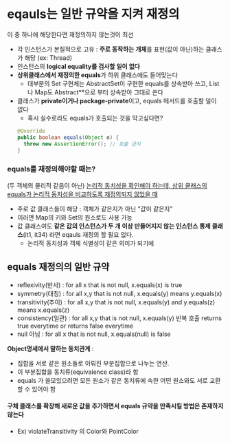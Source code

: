 # eqauls는 일반 규약을 지켜 재정의

이 중 하나에 해당한다면 재정의하지 않는것이 최선 
- 각 인스턴스가 본질적으로 고유 : **주로 동작하는 개체**를 표현(값이 아닌)하는 클래스가 해당 (ex: Thread)
- 인스턴스의 **logical equality를 검사할 일이 없다**
- **상위클래스에서 재정의한 equals**가 하위 클래스에도 들어맞는다
  - 대부분의 Set 구현체는 AbstractSet이 구현한 equals를 상속받아 쓰고, List나 Map도 Abstract**으로 부터 상속받아 그대로 쓴다
- 클래스가 **private이거나 package-private**이고, equals 메서드를 호출할 일이 없다
  - 혹시 실수로라도 equals가 호출되는 것을 막고싶다면?
  ```java 
  @Override
  public boolean equals(Object o) {
    throw new AssertionError(); // 호출 금지
  }
  ```
  
### equals를 재정의해야할 때는?
(두 객체의 물리적 같음이 아닌) <U>논리적 동치성을 확인해야 하는데, 상위 클래스의 equals가 논리적 동치성을 비교하도록 재정의되지 않았을 때</U>
- 주로 값 클래스들이 해당 : 객체가 같은지가 아닌 "값이 같은지"
- 이러면 Map의 키와 Set의 원소로도 사용 가능
- 값 클래스여도 **같은 값의 인스턴스가 두 개 이상 만들어지지 않는 인스턴스 통제 클래스**(it1, it34) 라면 eqauls 재정의 할 필요 없다.
  - 논리적 동치성과 객체 식별성이 같은 의미가 되기에

## equals 재정의의 일반 규약
- reflexivity(반사) : for all x that is not null, x.equals(x) is true
- symmetry(대칭) : for all x,y that is not null, x.equals(y) means y.equals(x)
- transitivity(추이) : for all x,y that is not null, x.equals(y) and y.equals(z) means x.equals(z)
- consistency(일관) : for all x,y that is not null, x.equals(y) 반복 호출 returns true everytime or returns false everytime
- null 아님 : for all x that is not null, x.equals(null) is false

**Object명세에서 말하는 동치관계** : 
- 집합을 서로 같은 원소들로 이뤄진 부분집합으로 나누는 연산.
- 이 부분집합을 동치류(equivalence class)라 함
- equals 가 쓸모있으려면 모든 원소가 같은 동치류에 속한 어떤 원소와도 서로 교환할 수 있어야 함

#### 구체 클래스를 확장해 새로운 값을 추가하면서 equals 규약을 만족시킬 방법은 존재하지 않는다
- Ex) violateTransitivity 의 Color와 PointColor
